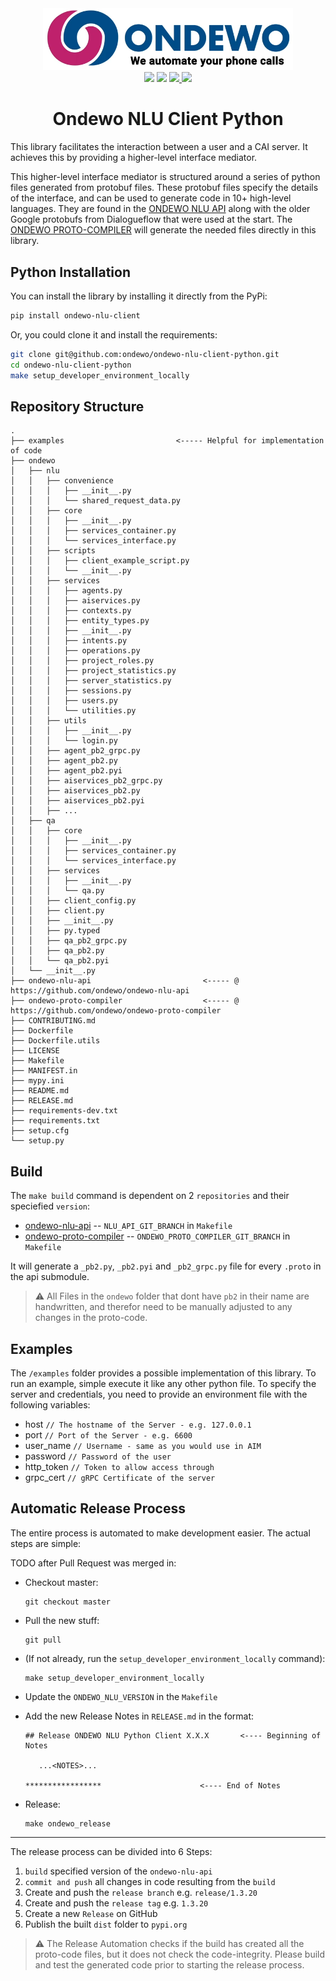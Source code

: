 <div align="center">
  <div>
    <a href="https://ondewo.com/en/products/natural-language-understanding/">
        <img width="400px" src="https://raw.githubusercontent.com/ondewo/ondewo-logos/master/ondewo_we_automate_your_phone_calls.png"/>
    </a>
  </div>
  <div>
      <a href="https://www.linkedin.com/company/ondewo "><img width="35px" src="https://cdn-icons-png.flaticon.com/512/3536/3536505.png"></a>
      <a href="https://www.facebook.com/ondewo"><img width="35px" src="https://cdn-icons-png.flaticon.com/512/733/733547.png"></a>
      <a href="https://twitter.com/ondewo"><img width="35px" src="https://cdn-icons-png.flaticon.com/512/733/733579.png"> </a>
      <a href="https://www.instagram.com/ondewo.ai/"><img width="35px" src="https://cdn-icons-png.flaticon.com/512/174/174855.png"></a>
  </div>
</div>

<h1 align="center">
Ondewo NLU Client Python
</h1>
This library facilitates the interaction between a user and a CAI server. It achieves this by providing a higher-level interface mediator.

This higher-level interface mediator is structured around a series of python files generated from protobuf files. These protobuf files specify the details of the interface, and can be used to generate code in 10+ high-level languages. They are found in the [ONDEWO NLU API](https://github.com/ondewo/ondewo-nlu-api) along with the older Google protobufs from Dialogueflow that were used at the start. The [ONDEWO PROTO-COMPILER](https://github.com/ondewo/ondewo-proto-compiler) will generate the needed files directly in this library.

## Python Installation

You can install the library by installing it directly from the PyPi:

```bash
pip install ondewo-nlu-client
```

Or, you could clone it and install the requirements:

```bash
git clone git@github.com:ondewo/ondewo-nlu-client-python.git
cd ondewo-nlu-client-python
make setup_developer_environment_locally
```

## Repository Structure

```
.
├── examples                         <----- Helpful for implementation of code
├── ondewo
│   ├── nlu
│   │   ├── convenience
│   │   │   ├── __init__.py
│   │   │   └── shared_request_data.py
│   │   ├── core
│   │   │   ├── __init__.py
│   │   │   ├── services_container.py
│   │   │   └── services_interface.py
│   │   ├── scripts
│   │   │   ├── client_example_script.py
│   │   │   └── __init__.py
│   │   ├── services
│   │   │   ├── agents.py
│   │   │   ├── aiservices.py
│   │   │   ├── contexts.py
│   │   │   ├── entity_types.py
│   │   │   ├── __init__.py
│   │   │   ├── intents.py
│   │   │   ├── operations.py
│   │   │   ├── project_roles.py
│   │   │   ├── project_statistics.py
│   │   │   ├── server_statistics.py
│   │   │   ├── sessions.py
│   │   │   ├── users.py
│   │   │   └── utilities.py
│   │   ├── utils
│   │   │   ├── __init__.py
│   │   │   └── login.py
│   │   ├── agent_pb2_grpc.py
│   │   ├── agent_pb2.py
│   │   ├── agent_pb2.pyi
│   │   ├── aiservices_pb2_grpc.py
│   │   ├── aiservices_pb2.py
│   │   ├── aiservices_pb2.pyi
│   │   ├── ...
│   ├── qa
│   │   ├── core
│   │   │   ├── __init__.py
│   │   │   ├── services_container.py
│   │   │   └── services_interface.py
│   │   ├── services
│   │   │   ├── __init__.py
│   │   │   └── qa.py
│   │   ├── client_config.py
│   │   ├── client.py
│   │   ├── __init__.py
│   │   ├── py.typed
│   │   ├── qa_pb2_grpc.py
│   │   ├── qa_pb2.py
│   │   └── qa_pb2.pyi
│   └── __init__.py
├── ondewo-nlu-api                         <----- @ https://github.com/ondewo/ondewo-nlu-api
├── ondewo-proto-compiler                  <----- @ https://github.com/ondewo/ondewo-proto-compiler
├── CONTRIBUTING.md
├── Dockerfile
├── Dockerfile.utils
├── LICENSE
├── Makefile
├── MANIFEST.in
├── mypy.ini
├── README.md
├── RELEASE.md
├── requirements-dev.txt
├── requirements.txt
├── setup.cfg
└── setup.py
```

## Build

The `make build` command is dependent on 2 `repositories` and their speciefied `version`:

- [ondewo-nlu-api](https://github.com/ondewo/ondewo-nlu-api) -- `NLU_API_GIT_BRANCH` in `Makefile`
- [ondewo-proto-compiler](https://github.com/ondewo/ondewo-proto-compiler) -- `ONDEWO_PROTO_COMPILER_GIT_BRANCH` in `Makefile`

It will generate a `_pb2.py`, `_pb2.pyi` and `_pb2_grpc.py` file for every `.proto` in the api submodule.

> :warning: All Files in the `ondewo` folder that dont have `pb2` in their name are handwritten, and therefor need to be manually adjusted to any changes in the proto-code.

## Examples

The `/examples` folder provides a possible implementation of this library. To run an example, simple execute it like any other python file. To specify the server and credentials, you need to provide an environment file with the following variables:

- host `// The hostname of the Server - e.g. 127.0.0.1`
- port `// Port of the Server - e.g. 6600`
- user_name `// Username - same as you would use in AIM`
- password `// Password of the user`
- http_token `// Token to allow access through`
- grpc_cert `// gRPC Certificate of the server`

## Automatic Release Process

The entire process is automated to make development easier. The actual steps are simple:

TODO after Pull Request was merged in:

- Checkout master:
  ```shell
  git checkout master
  ```
- Pull the new stuff:
  ```shell
  git pull
  ```
- (If not already, run the `setup_developer_environment_locally` command):
  ```shell
  make setup_developer_environment_locally
  ```
- Update the `ONDEWO_NLU_VERSION` in the `Makefile`
- Add the new Release Notes in `RELEASE.md` in the format:

  ```
  ## Release ONDEWO NLU Python Client X.X.X       <---- Beginning of Notes

     ...<NOTES>...

  *****************                      <---- End of Notes
  ```

- Release:
  ```shell
  make ondewo_release
  ```

---

The release process can be divided into 6 Steps:

1. `build` specified version of the `ondewo-nlu-api`
2. `commit and push` all changes in code resulting from the `build`
3. Create and push the `release branch` e.g. `release/1.3.20`
4. Create and push the `release tag` e.g. `1.3.20`
5. Create a new `Release` on GitHub
6. Publish the built `dist` folder to `pypi.org`

> :warning: The Release Automation checks if the build has created all the proto-code files, but it does not check the code-integrity. Please build and test the generated code prior to starting the release process.
